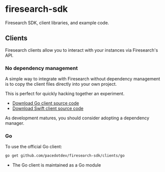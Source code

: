 # firesearch-sdk

Firesearch SDK, client libraries, and example code.

## Clients

Firesearch clients allow you to interact with your instances
via Firesearch's API.

### No dependency management

A simple way to integrate with Firesearch without dependency management
is to copy the client files directly into your own project.

This is perfect for quickly hacking together an experiment.

* [Download Go client source code](./clients/go/firesearch.gen.go)
* [Download Swift client source code](./clients/swift/Firesearch.gen.swift)

As development matures, you should consider adopting a dependency manager.

### Go

To use the official Go client:

```bash
go get github.com/pacedotdev/firesearch-sdk/clients/go
```

* The Go client is maintained as a Go module
